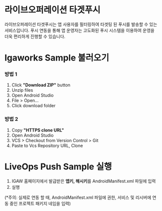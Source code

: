 # 라이브오퍼레이션 타겟푸시
라이브오퍼레이션 타겟푸시는 앱 사용자를 필터링하여 타겟팅 된 푸시를 발송할 수 있는 서비스입니다.
푸시 연동을 통해 앱 운영자는 고도화된 푸시 시스템을 이용하여 운영을 더욱 편리하게 진행할 수 있습니다.

# Igaworks Sample 불러오기
### 방법 1
1. Click **"Download ZIP"** button
1. Unzip files
1. Open Android Studio
1. File > Open...
1. Click download folder

### 방법 2
1. Copy **"HTTPS clone URL"**
1. Open Android Studio
1. VCS > Checkout from Version Control > Git
1. Paste to Vcs Repository URL, Clone

# LiveOps Push Sample 실행
1. IGAW 홈페이지에서 발급받은 **앱키, 해시키**를 AndroidManifest.xml 파일에 입력
1. 실행

(*주의: 실제로 연동 할 때, AndroidManifest.xml 파일에 권한, 서비스 및 리시버에 연동 중인 프로젝트 패키지 네임을 입력)
